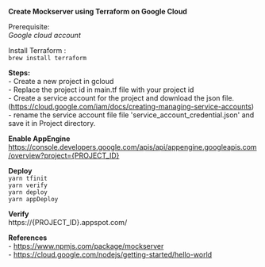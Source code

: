 **Create Mockserver using Terraform on Google Cloud**

Prerequisite: <br />
    _Google cloud account_

Install Terraform : <br />
   `brew install terraform`
   
**Steps:** <br />
    - Create a new project in gcloud <br />
    - Replace the project id in main.tf file with your project id <br />
    - Create a service account for the project and download the json file. (https://cloud.google.com/iam/docs/creating-managing-service-accounts) <br />
    - rename the service account file file 'service_account_credential.json' and save it in Project directory. <br />
    
**Enable AppEngine** <br />
    https://console.developers.google.com/apis/api/appengine.googleapis.com/overview?project={PROJECT_ID}
    
**Deploy** <br />
    `yarn tfinit` <br />
    `yarn verify` <br />
    `yarn deploy` <br />
    `yarn appDeploy` <br />
    
**Verify** <br />
    https://{PROJECT_ID}.appspot.com/ <br />

**References** <br />
    - https://www.npmjs.com/package/mockserver <br />
    - https://cloud.google.com/nodejs/getting-started/hello-world <br />
    